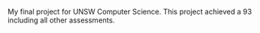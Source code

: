 My final project for UNSW Computer Science. This project achieved a 93 including all other assessments.
